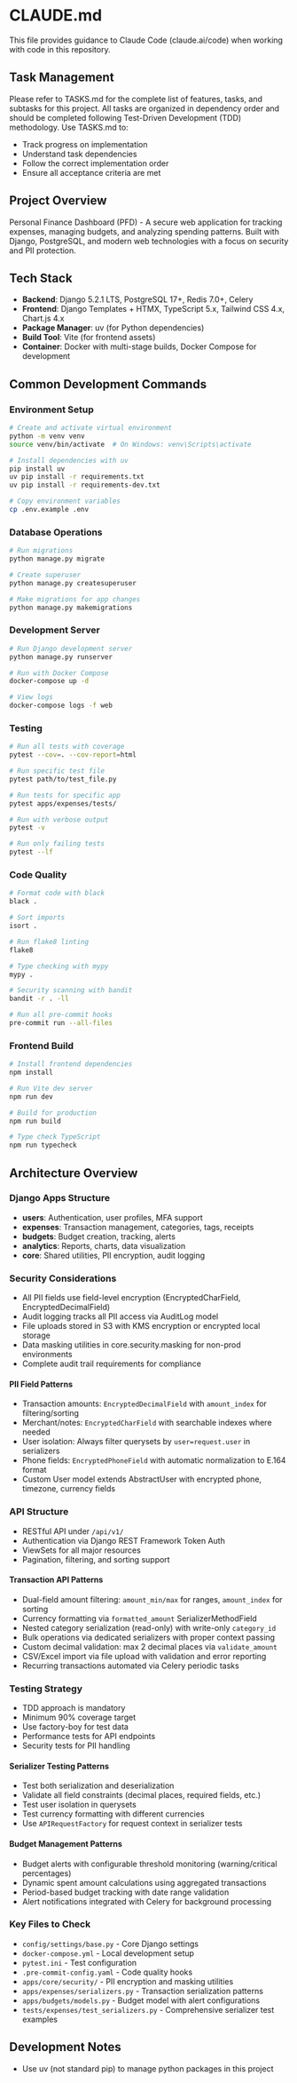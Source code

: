 # CLAUDE.md

This file provides guidance to Claude Code (claude.ai/code) when working with code in this repository.

## Task Management
Please refer to TASKS.md for the complete list of features, tasks, and subtasks for this project. All tasks are organized in dependency order and should be completed following Test-Driven Development (TDD) methodology. Use TASKS.md to:
- Track progress on implementation
- Understand task dependencies
- Follow the correct implementation order
- Ensure all acceptance criteria are met

## Project Overview

Personal Finance Dashboard (PFD) - A secure web application for tracking expenses, managing budgets, and analyzing spending patterns. Built with Django, PostgreSQL, and modern web technologies with a focus on security and PII protection.

## Tech Stack

- **Backend**: Django 5.2.1 LTS, PostgreSQL 17+, Redis 7.0+, Celery
- **Frontend**: Django Templates + HTMX, TypeScript 5.x, Tailwind CSS 4.x, Chart.js 4.x
- **Package Manager**: uv (for Python dependencies)
- **Build Tool**: Vite (for frontend assets)
- **Container**: Docker with multi-stage builds, Docker Compose for development

## Common Development Commands

### Environment Setup
```bash
# Create and activate virtual environment
python -m venv venv
source venv/bin/activate  # On Windows: venv\Scripts\activate

# Install dependencies with uv
pip install uv
uv pip install -r requirements.txt
uv pip install -r requirements-dev.txt

# Copy environment variables
cp .env.example .env
```

### Database Operations
```bash
# Run migrations
python manage.py migrate

# Create superuser
python manage.py createsuperuser

# Make migrations for app changes
python manage.py makemigrations
```

### Development Server
```bash
# Run Django development server
python manage.py runserver

# Run with Docker Compose
docker-compose up -d

# View logs
docker-compose logs -f web
```

### Testing
```bash
# Run all tests with coverage
pytest --cov=. --cov-report=html

# Run specific test file
pytest path/to/test_file.py

# Run tests for specific app
pytest apps/expenses/tests/

# Run with verbose output
pytest -v

# Run only failing tests
pytest --lf
```

### Code Quality
```bash
# Format code with black
black .

# Sort imports
isort .

# Run flake8 linting
flake8

# Type checking with mypy
mypy .

# Security scanning with bandit
bandit -r . -ll

# Run all pre-commit hooks
pre-commit run --all-files
```

### Frontend Build
```bash
# Install frontend dependencies
npm install

# Run Vite dev server
npm run dev

# Build for production
npm run build

# Type check TypeScript
npm run typecheck
```

## Architecture Overview

### Django Apps Structure
- **users**: Authentication, user profiles, MFA support
- **expenses**: Transaction management, categories, tags, receipts
- **budgets**: Budget creation, tracking, alerts
- **analytics**: Reports, charts, data visualization
- **core**: Shared utilities, PII encryption, audit logging

### Security Considerations
- All PII fields use field-level encryption (EncryptedCharField, EncryptedDecimalField)
- Audit logging tracks all PII access via AuditLog model
- File uploads stored in S3 with KMS encryption or encrypted local storage
- Data masking utilities in core.security.masking for non-prod environments
- Complete audit trail requirements for compliance

#### PII Field Patterns
- Transaction amounts: `EncryptedDecimalField` with `amount_index` for filtering/sorting
- Merchant/notes: `EncryptedCharField` with searchable indexes where needed
- User isolation: Always filter querysets by `user=request.user` in serializers
- Phone fields: `EncryptedPhoneField` with automatic normalization to E.164 format
- Custom User model extends AbstractUser with encrypted phone, timezone, currency fields

### API Structure
- RESTful API under `/api/v1/`
- Authentication via Django REST Framework Token Auth
- ViewSets for all major resources
- Pagination, filtering, and sorting support

#### Transaction API Patterns
- Dual-field amount filtering: `amount_min/max` for ranges, `amount_index` for sorting
- Currency formatting via `formatted_amount` SerializerMethodField
- Nested category serialization (read-only) with write-only `category_id`
- Bulk operations via dedicated serializers with proper context passing
- Custom decimal validation: max 2 decimal places via `validate_amount`
- CSV/Excel import via file upload with validation and error reporting
- Recurring transactions automated via Celery periodic tasks

### Testing Strategy
- TDD approach is mandatory
- Minimum 90% coverage target
- Use factory-boy for test data
- Performance tests for API endpoints
- Security tests for PII handling

#### Serializer Testing Patterns
- Test both serialization and deserialization
- Validate all field constraints (decimal places, required fields, etc.)
- Test user isolation in querysets
- Test currency formatting with different currencies
- Use `APIRequestFactory` for request context in serializer tests

#### Budget Management Patterns
- Budget alerts with configurable threshold monitoring (warning/critical percentages)
- Dynamic spent amount calculations using aggregated transactions
- Period-based budget tracking with date range validation
- Alert notifications integrated with Celery for background processing

### Key Files to Check
- `config/settings/base.py` - Core Django settings
- `docker-compose.yml` - Local development setup
- `pytest.ini` - Test configuration
- `.pre-commit-config.yaml` - Code quality hooks
- `apps/core/security/` - PII encryption and masking utilities
- `apps/expenses/serializers.py` - Transaction serialization patterns
- `apps/budgets/models.py` - Budget model with alert configurations
- `tests/expenses/test_serializers.py` - Comprehensive serializer test examples

## Development Notes

- Use uv (not standard pip) to manage python packages in this project
